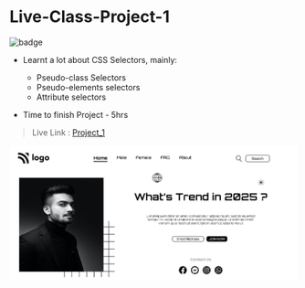 # Live-Class-Project-1

![badge](https://img.shields.io/badge/project%20by-Dhatri-yellow)

- Learnt a lot about CSS Selectors, mainly:
   - Pseudo-class Selectors
   - Pseudo-elements selectors
   - Attribute selectors
   
- Time to finish Project - 5hrs
>  Live Link : [Project_1](https://live-project-1.netlify.app/)

![image](./assets/Project-1_SS.PNG)
